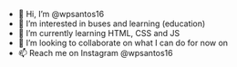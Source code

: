 - 👋 Hi, I’m @wpsantos16
- 👀 I’m interested in buses and learning (education)
- 🌱 I’m currently learning HTML, CSS and JS
- 💞️ I’m looking to collaborate on what I can do for now on
- 📫 Reach me on Instagram @wpsantos16

<!---
wpsantos16/wpsantos16 is a ✨ special ✨ repository because its `README.md` (this file) appears on your GitHub profile.
You can click the Preview link to take a look at your changes.
--->
